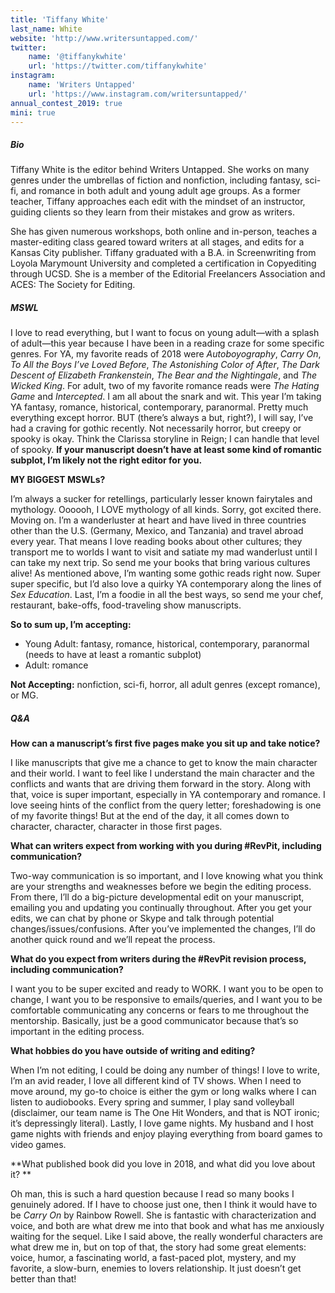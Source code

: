 ```yaml
---
title: 'Tiffany White'
last_name: White
website: 'http://www.writersuntapped.com/'
twitter:
    name: '@tiffanykwhite'
    url: 'https://twitter.com/tiffanykwhite'
instagram:
    name: 'Writers Untapped'
    url: 'https://www.instagram.com/writersuntapped/'
annual_contest_2019: true
mini: true
---
```


##### Bio

Tiffany White is the editor behind Writers Untapped. She works on many genres under the umbrellas of fiction and nonfiction, including fantasy, sci-fi, and romance in both adult and young adult age groups. As a former teacher, Tiffany approaches each edit with the mindset of an instructor, guiding clients so they learn from their mistakes and grow as writers. 

She has given numerous workshops, both online and in-person, teaches a master-editing class geared toward writers at all stages, and edits for a Kansas City publisher. Tiffany graduated with a B.A. in Screenwriting from Loyola Marymount University and completed a certification in Copyediting through UCSD. She is a member of the Editorial Freelancers Association and ACES: The Society for Editing. 

##### MSWL

I love to read everything, but I want to focus on young adult—with a splash of adult—this year because I have been in a reading craze for some specific genres. For YA, my favorite reads of 2018 were _Autoboyography_, _Carry On_, _To All the Boys I’ve Loved Before_, _The Astonishing Color of After_, _The Dark Descent of Elizabeth Frankenstein_, _The Bear and the Nightingale_, and _The Wicked King_. For adult, two of my favorite romance reads were _The Hating Game_ and _Intercepted_. I am all about the snark and wit. This year I’m taking YA fantasy, romance, historical, contemporary, paranormal. Pretty much everything except horror. BUT (there’s always a but, right?), I will say, I’ve had a craving for gothic recently. Not necessarily horror, but creepy or spooky is okay. Think the Clarissa storyline in Reign; I can handle that level of spooky. **If your manuscript doesn’t have at least some kind of romantic subplot, I’m likely not the right editor for you.**

**MY BIGGEST MSWLs?**

I’m always a sucker for retellings, particularly lesser known fairytales and mythology. Oooooh, I LOVE mythology of all kinds. Sorry, got excited there. Moving on. I’m a wanderluster at heart and have lived in three countries other than the U.S. (Germany, Mexico, and Tanzania) and travel abroad every year. That means I love reading books about other cultures; they transport me to worlds I want to visit and satiate my mad wanderlust until I can take my next trip. So send me your books that bring various cultures alive! As mentioned above, I’m wanting some gothic reads right now. Super super specific, but I’d also love a quirky YA contemporary along the lines of _Sex Education_. Last, I’m a foodie in all the best ways, so send me your chef, restaurant, bake-offs, food-traveling show manuscripts.

**So to sum up, I’m accepting:**
 * Young Adult: fantasy, romance, historical, contemporary, paranormal (needs to have at least a romantic subplot)
 * Adult: romance

**Not Accepting:** nonfiction, sci-fi, horror, all adult genres (except romance), or MG.

##### Q&A

**How can a manuscript’s first five pages make you sit up and take notice?**

I like manuscripts that give me a chance to get to know the main character and their world. I want to feel like I understand the main character and the conflicts and wants that are driving them forward in the story. Along with that, voice is super important, especially in YA contemporary and romance. I love seeing hints of the conflict from the query letter; foreshadowing is one of my favorite things! But at the end of the day, it all comes down to character, character, character in those first pages.

**What can writers expect from working with you during #RevPit, including communication?**

Two-way communication is so important, and I love knowing what you think are your strengths and weaknesses before we begin the editing process. From there, I’ll do a big-picture developmental edit on your manuscript, emailing you and updating you continually throughout. After you get your edits, we can chat by phone or Skype and talk through potential changes/issues/confusions. After you’ve implemented the changes, I’ll do another quick round and we’ll repeat the process. 

**What do you expect from writers during the #RevPit revision process, including communication?**

I want you to be super excited and ready to WORK. I want you to be open to change, I want you to be responsive to emails/queries, and I want you to be comfortable communicating any concerns or fears to me throughout the mentorship. Basically, just be a good communicator because that’s so important in the editing process.

**What hobbies do you have outside of writing and editing?**

When I’m not editing, I could be doing any number of things! I love to write, I’m an avid reader, I love all different kind of TV shows. When I need to move around, my go-to choice is either the gym or long walks where I can listen to audiobooks. Every spring and summer, I play sand volleyball (disclaimer, our team name is The One Hit Wonders, and that is NOT ironic; it’s depressingly literal). Lastly, I love game nights. My husband and I host game nights with friends and enjoy playing everything from board games to video games.

**What published book did you love in 2018, and what did you love about it? **

Oh man, this is such a hard question because I read so many books I genuinely adored. If I have to choose just one, then I think it would have to be _Carry On_ by Rainbow Rowell. She is fantastic with characterization and voice, and both are what drew me into that book and what has me anxiously waiting for the sequel. Like I said above, the really wonderful characters are what drew me in, but on top of that, the story had some great elements: voice, humor, a fascinating world, a fast-paced plot, mystery, and my favorite, a slow-burn, enemies to lovers relationship. It just doesn’t get better than that! 